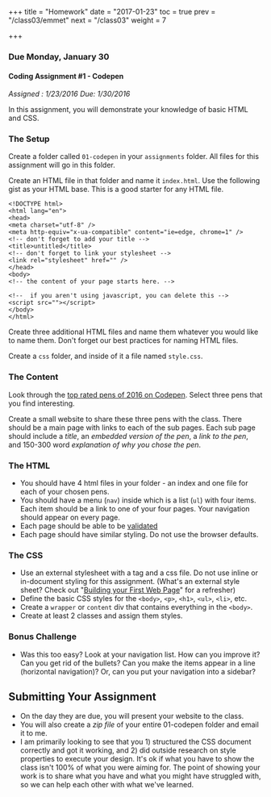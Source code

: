 +++
title = "Homework"
date = "2017-01-23"
toc = true
prev = "/class03/emmet"
next = "/class03"
weight = 7

+++

### Due Monday, January 30

#### Coding Assignment #1 - Codepen

*Assigned : 1/23/2016*
*Due: 1/30/2016*

In this assignment, you will demonstrate your knowledge of basic HTML and CSS.

### The Setup

Create a folder called `01-codepen` in your `assignments` folder.  All files for this assignment will go in this folder.

Create an HTML file in that folder and name it `index.html`.  Use the following gist as your HTML base.  This is a good starter for any HTML file.

```
<!DOCTYPE html>
<html lang="en">
<head>
<meta charset="utf-8" />
<meta http-equiv="x-ua-compatible" content="ie=edge, chrome=1" />
<!-- don't forget to add your title -->
<title>untitled</title>
<!-- don't forget to link your stylesheet -->
<link rel="stylesheet" href="" />
</head>
<body>
<!-- the content of your page starts here. -->

<!--  if you aren't using javascript, you can delete this -->
<script src=""></script>
</body>
</html>
```

Create three additional HTML files and name them whatever you would like to name them.  Don't forget our best practices for naming HTML files.

Create a `css` folder, and inside of it a file named `style.css`.

### The Content

Look through the [top rated pens of 2016 on Codepen](http://codepen.io/2016/popular/pens/).  Select three pens that you find interesting.

Create a small website to share these three pens with the class.  There should be a main page with links to each of the sub pages.  Each sub page should include a *title*, an *embedded version of the pen*, a *link to the pen*, and 150-300 word *explanation of why you chose the pen*.

### The HTML

- You should have 4 html files in your folder - an index and one file for each of your chosen pens.
- You should have a menu (`nav`) inside which is a list (`ul`) with four items.  Each item should be a link to one of your four pages.  Your navigation should appear on every page.
- Each page should be able to be [validated](https://validator.w3.org/)
- Each page should have similar styling.  Do not use the browser defaults.

### The CSS

- Use an external stylesheet with a <link> tag and a css file. Do not use inline or in-document styling for this assignment.  (What's an external style sheet?  Check out "[Building your First Web Page](http://learn.shayhowe.com/html-css/building-your-first-web-page/)" for a refresher)
- Define the basic CSS styles for the `<body>`, `<p>`, `<h1>`, `<ul>`, `<li>`, etc.
- Create a `wrapper` or `content` div that contains everything in the `<body>`.
- Create at least 2 classes and assign them styles.

### Bonus Challenge

- Was this too easy? Look at your navigation list.  How can you improve it?  Can you get rid of the bullets?  Can you make the items appear in a line (horizontal navigation)?  Or, can you put your navigation into a sidebar?

## Submitting Your Assignment

- On the day they are due, you will present your website to the class.
- You will also create a *zip file* of your entire 01-codepen folder and email it to me.
- I am primarily looking to see that you 1) structured the CSS document correctly and got it working, and 2) did outside research on style properties to execute your design. It's ok if what you have to show the class isn't 100% of what you were aiming for. The point of showing your work is to share what you have and what you might have struggled with, so we can help each other with what we've learned.